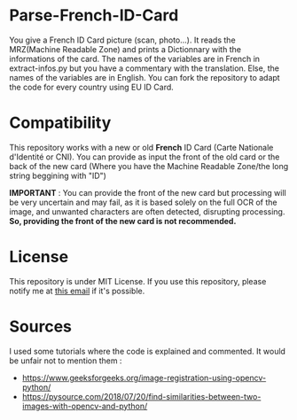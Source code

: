 # Parse-French-ID-Card
You give a French ID Card picture (scan, photo...). It reads the MRZ(Machine Readable Zone) and prints a Dictionnary with the informations of the card.
The names of the variables are in French in extract-infos.py but you have a commentary with the translation. Else, the names of the variables are in English.
You can fork the repository to adapt the code for every country using EU ID Card.
# Compatibility
This repository works with a new or old **French** ID Card (Carte Nationale d'Identité or CNI).
You can provide as input the front of the old card or the back of the new card (Where you have the Machine Readable Zone/the long string beggining with "ID")

**IMPORTANT** : You can provide the front of the new card but processing will be very uncertain and may fail, as it is based solely on the full OCR of the image, and unwanted characters are often detected, disrupting processing.
**So, providing the front of the new card is not recommended.**
# License
This repository is under MIT License. If you use this repository, please notify me at <a href="mailto:noctosnovan@gmail.com">this email</a> if it's possible.
# Sources
I used some tutorials where the code is explained and commented. It would be unfair not to mention them : 
  - https://www.geeksforgeeks.org/image-registration-using-opencv-python/
  - https://pysource.com/2018/07/20/find-similarities-between-two-images-with-opencv-and-python/
